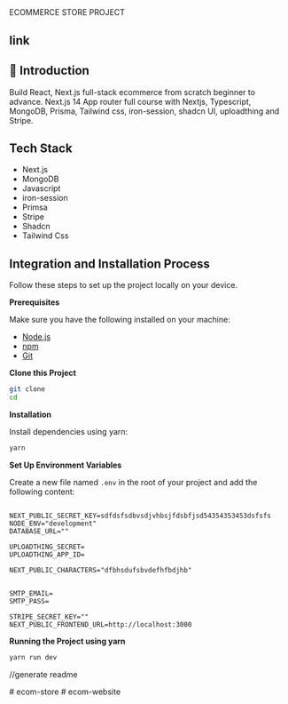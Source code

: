 ## 

ECOMMERCE STORE PROJECT

## <a name="link">link</a>





## <a name="introduction">🤖 Introduction</a>

Build React, Next.js full-stack ecommerce from scratch beginner to advance. Next.js 14 App router full course with Nextjs, Typescript, MongoDB, Prisma, Tailwind css, iron-session, shadcn UI, uploadthing and Stripe.

## <a name="tech-stack">Tech Stack</a>

- Next.js
- MongoDB
- Javascript
- iron-session
- Primsa
- Stripe
- Shadcn
- Tailwind Css

## <a name="quick-start">Integration and Installation Process</a>

Follow these steps to set up the project locally on your device.

**Prerequisites**

Make sure you have the following installed on your machine:

- [Node.js](https://nodejs.org/en)
- [npm](https://www.npmjs.com/)
- [Git](https://git-scm.com/)

**Clone this Project**

```bash
git clone 
cd 
```

**Installation**

Install dependencies using yarn:

```bash
yarn
```

**Set Up Environment Variables**

Create a new file named `.env` in the root of your project and add the following content:

```env

NEXT_PUBLIC_SECRET_KEY=sdfdsfsdbvsdjvhbsjfdsbfjsd54354353453dsfsfs
NODE_ENV="development"
DATABASE_URL=""

UPLOADTHING_SECRET=
UPLOADTHING_APP_ID=

NEXT_PUBLIC_CHARACTERS="dfbhsdufsbvdefhfbdjhb"


SMTP_EMAIL=
SMTP_PASS=

STRIPE_SECRET_KEY=""
NEXT_PUBLIC_FRONTEND_URL=http://localhost:3000
```

**Running the Project using yarn**

```bash
yarn run dev
```
//generate readme

 

#   e c o m - s t o r e  
 #   e c o m - w e b s i t e  
 